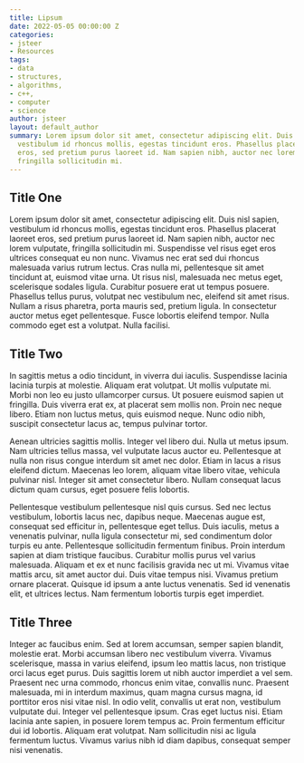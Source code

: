 ```yaml
---
title: Lipsum
date: 2022-05-05 00:00:00 Z
categories:
- jsteer
- Resources
tags:
- data
- structures,
- algorithms,
- c++,
- computer
- science
author: jsteer
layout: default_author
summary: Lorem ipsum dolor sit amet, consectetur adipiscing elit. Duis nisl sapien,
  vestibulum id rhoncus mollis, egestas tincidunt eros. Phasellus placerat laoreet
  eros, sed pretium purus laoreet id. Nam sapien nibh, auctor nec lorem vulputate,
  fringilla sollicitudin mi.
---
```


## Title One

Lorem ipsum dolor sit amet, consectetur adipiscing elit. Duis nisl sapien, vestibulum id rhoncus mollis, egestas tincidunt eros. Phasellus placerat laoreet eros, sed pretium purus laoreet id. Nam sapien nibh, auctor nec lorem vulputate, fringilla sollicitudin mi. Suspendisse vel risus eget eros ultrices consequat eu non nunc. Vivamus nec erat sed dui rhoncus malesuada varius rutrum lectus. Cras nulla mi, pellentesque sit amet tincidunt at, euismod vitae urna. Ut risus nisl, malesuada nec metus eget, scelerisque sodales ligula. Curabitur posuere erat ut tempus posuere. Phasellus tellus purus, volutpat nec vestibulum nec, eleifend sit amet risus. Nullam a risus pharetra, porta mauris sed, pretium ligula. In consectetur auctor metus eget pellentesque. Fusce lobortis eleifend tempor. Nulla commodo eget est a volutpat. Nulla facilisi.

## Title Two

In sagittis metus a odio tincidunt, in viverra dui iaculis. Suspendisse lacinia lacinia turpis at molestie. Aliquam erat volutpat. Ut mollis vulputate mi. Morbi non leo eu justo ullamcorper cursus. Ut posuere euismod sapien ut fringilla. Duis viverra erat ex, at placerat sem mollis non. Proin nec neque libero. Etiam non luctus metus, quis euismod neque. Nunc odio nibh, suscipit consectetur lacus ac, tempus pulvinar tortor.

Aenean ultricies sagittis mollis. Integer vel libero dui. Nulla ut metus ipsum. Nam ultricies tellus massa, vel vulputate lacus auctor eu. Pellentesque at nulla non risus congue interdum sit amet nec dolor. Etiam in lacus a risus eleifend dictum. Maecenas leo lorem, aliquam vitae libero vitae, vehicula pulvinar nisl. Integer sit amet consectetur libero. Nullam consequat lacus dictum quam cursus, eget posuere felis lobortis.

Pellentesque vestibulum pellentesque nisl quis cursus. Sed nec lectus vestibulum, lobortis lacus nec, dapibus neque. Maecenas augue est, consequat sed efficitur in, pellentesque eget tellus. Duis iaculis, metus a venenatis pulvinar, nulla ligula consectetur mi, sed condimentum dolor turpis eu ante. Pellentesque sollicitudin fermentum finibus. Proin interdum sapien at diam tristique faucibus. Curabitur mollis purus vel varius malesuada. Aliquam et ex et nunc facilisis gravida nec ut mi. Vivamus vitae mattis arcu, sit amet auctor dui. Duis vitae tempus nisi. Vivamus pretium ornare placerat. Quisque id ipsum a ante luctus venenatis. Sed id venenatis elit, et ultrices lectus. Nam fermentum lobortis turpis eget imperdiet.

## Title Three

Integer ac faucibus enim. Sed at lorem accumsan, semper sapien blandit, molestie erat. Morbi accumsan libero nec vestibulum viverra. Vivamus scelerisque, massa in varius eleifend, ipsum leo mattis lacus, non tristique orci lacus eget purus. Duis sagittis lorem ut nibh auctor imperdiet a vel sem. Praesent nec urna commodo, rhoncus enim vitae, convallis nunc. Praesent malesuada, mi in interdum maximus, quam magna cursus magna, id porttitor eros nisi vitae nisl. In odio velit, convallis ut erat non, vestibulum vulputate dui. Integer vel pellentesque ipsum. Cras eget luctus nisi. Etiam lacinia ante sapien, in posuere lorem tempus ac. Proin fermentum efficitur dui id lobortis. Aliquam erat volutpat. Nam sollicitudin nisi ac ligula fermentum luctus. Vivamus varius nibh id diam dapibus, consequat semper nisi venenatis.